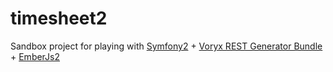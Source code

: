 # timesheet2

Sandbox project for playing with [Symfony2](http://symfony.com/) + [Voryx REST Generator Bundle](https://github.com/voryx/restgeneratorbundle) + [EmberJs2](http://emberjs.com/)
